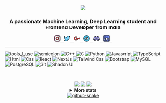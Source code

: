 <div align="center">

<br>

<img src="https://readme-typing-svg.herokuapp.com?color=%23414141&size=250&duration=5000&center=true&width=5000&height=500&lines=Hello+<guys/>!;I'm+Debamrita" />
<h3 align="center">A passionate Machine Learning, Deep Learning student and Frontend Developer from India</h3>


<a href="https://www.instagram.com/im_debamrita"> <img width="20px" height="20px" src="https://github.com/nqbill/nqbill/blob/main/src/icon/instagram.png" alt="instagram" /> &nbsp;
<a href="https://twitter.com/nqbill"> <img width="20px" height="20px" src="https://github.com/nqbill/nqbill/blob/main/src/icon/twitter.png" alt="twitter" /> &nbsp;
<a href="mailto:imdebamrita@gmail.com"> <img width="20px" height="20px" src="https://github.com/nqbill/nqbill/blob/main/src/icon/google-plus.png" alt="gmail" /> &nbsp;
<a href="https://t.me/im_debamrita"> <img width="20px" height="20px" src="https://github.com/nqbill/nqbill/blob/main/src/icon/telegram.png" alt="telegram" /> &nbsp;
<a href="https://discord.gg/im_debamrita"> <img width="20px" height="20px" src="https://github.com/nqbill/nqbill/blob/main/src/icon/discord.png" alt="discord" /> &nbsp;
<a href="https://www.linkedin.com/in/imdebamritapaul"> <img width="20px" height="20px" src="https://github.com/nqbill/nqbill/blob/main/src/icon/linkedin.png" alt="linkedin" /> &nbsp;
<!---<a href="https://dev.to/nqbill"> <img width="20px" height="20px" src="https://github.com/nqbill/nqbill/blob/main/src/icon/devto.png" alt="devto" /> &nbsp;
<a href="https://www.buymeacoffee.com/nqbill"> <img width="20px" height="20px" src="https://github.com/nqbill/nqbill/blob/main/src/icon/coffee.jpg" alt="buymecoffee" /> &nbsp;--->
    
</a>


</div>
<hr></hr>

![tools_I_use](https://img.shields.io/badge/-%F0%9F%9A%80%20Tools%20I%20use-orange)
![semicolon](https://img.shields.io/badge/-%3A-orange)
![C++](https://img.shields.io/badge/C%2B%2B-00599C?style=flat&logo=c%2B%2B&logoColor=white)
![C](https://img.shields.io/badge/C-00599C?style=flat&logo=c&logoColor=white)
![Python](https://img.shields.io/badge/Python-FFD43B?style=flat&logo=python&logoColor=darkgreen)
![Javascript](https://img.shields.io/badge/JavaScript-323330?style=flat&logo=javascript&logoColor=F7DF1E)
![TypeScript](https://img.shields.io/badge/TypeScript-007ACC?style=flat&logo=typescript&logoColor=white)
![Html](https://img.shields.io/badge/HTML5-E34F26?style=flat&logo=html5&logoColor=white)
![Css](https://img.shields.io/badge/CSS3-1572B6?style=flat&logo=css3&logoColor=white)
![React](https://img.shields.io/badge/React-111?style=flat&logo=react&logoColor=blue)
![NextJs](https://img.shields.io/badge/Next.Js-222?style=flat&logo=nextdotjs)
![Tailwind Css](https://img.shields.io/badge/Tailwind%20Css-237?style=flat&logo=tailwindcss)
![Bootstrap](https://img.shields.io/badge/Bootstrap-303?style=flat&logo=bootstrap)
![MySQL](https://img.shields.io/badge/MySQL-864?style=flat&logo=mysql&logoColor=black&color=orange)
![PostgreSQL](https://img.shields.io/badge/PostgreSQL-69f?style=flat&logo=postgresql&logoColor=black)
![Git](https://img.shields.io/badge/GIT-E44C30?style=flat&logo=git&logoColor=white)
![Shadcn UI](https://img.shields.io/badge/Shadcn%20UI-eee?style=flat&logo=shadcnui&logoColor=black)


<br>
<br>

<div align="center" >
<a href="https://github.com/nqbill">
    
<img src="https://github-profile-summary-cards.vercel.app/api/cards/stats?username=imdebamrita&theme=nord_dark" width="32.5%">
<img src="https://github-profile-summary-cards.vercel.app/api/cards/repos-per-language?username=imdebamrita&theme=nord_dark" width="32.5%">
<img src="https://github-profile-summary-cards.vercel.app/api/cards/most-commit-language?username=imdebamrita&theme=nord_dark" width="32.5%">
    
</a>
    
<details>

<summary> <strong> More stats </strong> </summary>
<a href="https://github.com/nqbill">
<img src="https://github-profile-summary-cards.vercel.app/api/cards/profile-details?username=imdebamrita&theme=nord_dark" >

</details>
<picture>
  <source media="(prefers-color-scheme: dark)" srcset="github-snake-dark.svg" />
  <source media="(prefers-color-scheme: light)" srcset="github-snake.svg" />
  <img alt="github-snake" src="github-snake.svg" />
</picture>
</div>
<!---
    <p><img align="left" src="https://github-readme-stats.vercel.app/api/top-langs?username=imdebamrita&show_icons=true&locale=en&layout=compact" alt="imdebamrita" /></p>

    <p>&nbsp;<img align="center" src="https://github-readme-stats.vercel.app/api?username=imdebamrita&show_icons=true&locale=en" alt="imdebamrita" /></p>

    <p><img align="left" src="https://github-readme-streak-stats.herokuapp.com/?user=imdebamrita&" alt="imdebamrita" /></p>
    <p>&nbsp;<img align="center" src="https://kaggle-card.chienhsiang-hung.eu.org/api/svg?debamritapaul" alt="Debamrita Paul Kaggle Summary Card" /></p>
    ![](https://kaggle-card.chienhsiang-hung.eu.org/api/svg-allround?chienhsianghung)
--->

